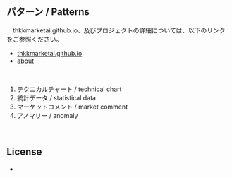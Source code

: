 
## **パターン / Patterns**

　thkkmarketai.github.io、及びプロジェクトの詳細については、以下のリンクをご参照ください。

- [thkkmarketai.github.io](https://thkkmarketai.github.io)
- [about](https://thkkmarketai.github.io/about)

&emsp;

1. テクニカルチャート / technical chart
2. 統計データ / statistical data
3. マーケットコメント / market comment
4. アノマリー / anomaly

&emsp;

## **License**
-

&emsp;
